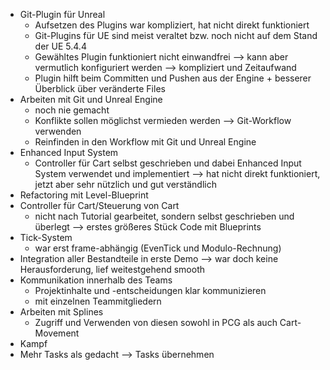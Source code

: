 - Git-Plugin für Unreal
	- Aufsetzen des Plugins war kompliziert, hat nicht direkt funktioniert
	- Git-Plugins für UE sind meist veraltet bzw. noch nicht auf dem Stand der UE 5.4.4
	- Gewähltes Plugin funktioniert nicht einwandfrei --> kann aber vermutlich konfiguriert werden --> kompliziert und Zeitaufwand
	- Plugin hilft beim Committen und Pushen aus der Engine + besserer Überblick über veränderte Files
- Arbeiten mit Git und Unreal Engine
	- noch nie gemacht
	- Konflikte sollen möglichst vermieden werden --> Git-Workflow verwenden
	- Reinfinden in den Workflow mit Git und Unreal Engine
- Enhanced Input System 
	- Controller für Cart selbst geschrieben und dabei Enhanced Input System verwendet und implementiert --> hat nicht direkt funktioniert, jetzt aber sehr nützlich und gut verständlich
- Refactoring mit Level-Blueprint
- Controller für Cart/Steuerung von Cart
	- nicht nach Tutorial gearbeitet, sondern selbst geschrieben und überlegt --> erstes größeres Stück Code mit Blueprints
- Tick-System
	- war erst frame-abhängig (EvenTick und Modulo-Rechnung)
- Integration aller Bestandteile in erste Demo --> war doch keine Herausforderung, lief weitestgehend smooth
- Kommunikation innerhalb des Teams
	- Projektinhalte und -entscheidungen klar kommunizieren
	- mit einzelnen Teammitgliedern
- Arbeiten mit Splines
	- Zugriff und Verwenden von diesen sowohl in PCG als auch Cart-Movement
- Kampf
- Mehr Tasks als gedacht --> Tasks übernehmen
